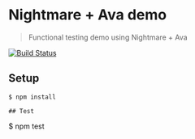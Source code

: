 # Nightmare + Ava demo
> Functional testing demo using Nightmare + Ava

[![Build Status](https://travis-ci.org/htanjo/nightmare-ava-demo.svg?branch=master)](https://travis-ci.org/htanjo/nightmare-ava-demo)

## Setup
```
$ npm install

## Test
```
$ npm test
```
